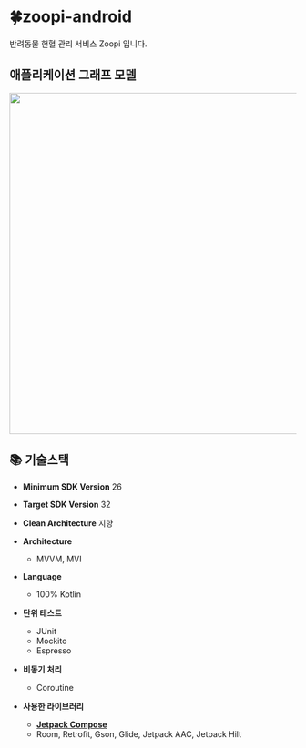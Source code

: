 # 🍀zoopi-android
반려동물 헌혈 관리 서비스 Zoopi 입니다.

## 애플리케이션 그래프 모델
<p align="center">
    <img src="https://developer.android.com/topic/libraries/architecture/images/final-architecture.png?authuser=1&hl=ko" width=600px/>
</p>

## 📚  기술스택

- **Minimum SDK Version** 26

- **Target SDK Version** 32

- **Clean Architecture**  지향

- **Architecture**
    - MVVM, MVI

-   **Language**
    - 100% Kotlin

-   **단위 테스트**
    - JUnit
    - Mockito
    - Espresso

-   **비동기 처리**
    - Coroutine

-   **사용한 라이브러리**
    - <ins>**Jetpack Compose**</ins>
    - Room, Retrofit, Gson, Glide, Jetpack AAC, Jetpack Hilt
